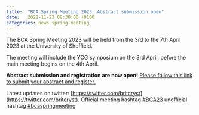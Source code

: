 ```yaml
---
title:  "BCA Spring Meeting 2023: Abstract submission open"
date:   2022-11-23 08:30:00 +0100
categories: news spring-meeting
---
```


The BCA Spring Meeting 2023 will be held from the 3rd to the 7th April 2023 at the University of Sheffield. 

The meeting will include the YCG symposium on the 3rd April, before the main meeting begins on the 4th April. 

**Abstract submission and registration are now open!** [Please follow this link to submit your abstract and register.](https://registrations.hg3conferences.co.uk/bca2023)

Latest updates on twitter: [https://twitter.com/britcryst](https://twitter.com/britcryst). Official meeting hashtag [#BCA23](https://twitter.com/hashtag/BCA23) unofficial hashtag [#bcaspringmeeting](https://twitter.com/search?q=%23bcaspringmeeting)  
